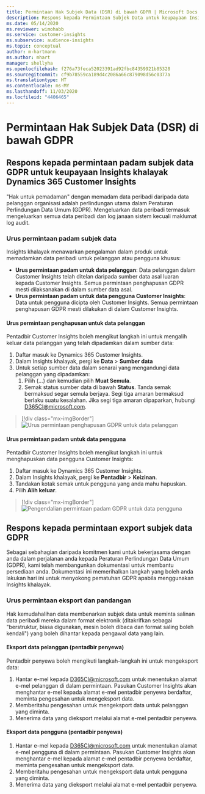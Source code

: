 ```yaml
---
title: Permintaan Hak Subjek Data (DSR) di bawah GDPR | Microsoft Docs
description: Respons kepada Permintaan Subjek Data untuk keupayaan Insights khalayak Dynamics 365 Customer Insights.
ms.date: 05/14/2020
ms.reviewer: wimohabb
ms.service: customer-insights
ms.subservice: audience-insights
ms.topic: conceptual
author: m-hartmann
ms.author: mhart
manager: shellyha
ms.openlocfilehash: f276a73feca52023391ad92fbc84359921b85328
ms.sourcegitcommit: cf9b78559ca189d4c2086a66c879098d56c0377a
ms.translationtype: HT
ms.contentlocale: ms-MY
ms.lasthandoff: 11/03/2020
ms.locfileid: "4406465"
---
```

# <a name="data-subject-rights-dsr-requests-under-gdpr"></a>Permintaan Hak Subjek Data (DSR) di bawah GDPR

## <a name="responding-to-gdpr-data-subject-delete-requests-for-dynamics-365-customer-insights-audience-insights-capability"></a>Respons kepada permintaan padam subjek data GDPR untuk keupayaan Insights khalayak Dynamics 365 Customer Insights

"Hak untuk pemadaman" dengan memadam data peribadi daripada data pelanggan organisasi adalah perlindungan utama dalam Peraturan Perlindungan Data Umum (GDPR). Mengeluarkan data peribadi termasuk mengeluarkan semua data peribadi dan log janaan sistem kecuali maklumat log audit.

### <a name="manage-data-subject-delete-requests"></a>Urus permintaan padam subjek data

Insights khalayak menawarkan pengalaman dalam produk untuk memadamkan data peribadi untuk pelanggan atau pengguna khusus:

- **Urus permintaan padam untuk data pelanggan**: Data pelanggan dalam Customer Insights telah ditelan daripada sumber data asal luaran kepada Customer Insights. Semua permintaan penghapusan GDPR mesti dilaksanakan di dalam sumber data asal.
- **Urus permintaan padam untuk data pengguna Customer Insights**: Data untuk pengguna dicipta oleh Customer Insights. Semua permintaan penghapusan GDPR mesti dilakukan di dalam Customer Insights.

#### <a name="manage-delete-requests-for-customer-data"></a>Urus permintaan penghapusan untuk data pelanggan

Pentadbir Customer Insights boleh mengikut langkah ini untuk mengalih keluar data pelanggan yang telah dipadamkan dalam sumber data:

1. Daftar masuk ke Dynamics 365 Customer Insights.
2. Dalam Insights khalayak, pergi ke **Data** > **Sumber data**
3. Untuk setiap sumber data dalam senarai yang mengandungi data pelanggan yang dipadamkan:
   1. Pilih (...) dan kemudian pilih **Muat Semula**.
   2. Semak status sumber data di bawah **Status**. Tanda semak bermaksud segar semula berjaya. Segi tiga amaran bermaksud berlaku suatu kesalahan. Jika segi tiga amaran dipaparkan, hubungi D365CI@microsoft.com.

> [!div class="mx-imgBorder"]
> ![Urus permintaan penghapusan GDPR untuk data pelanggan](media/gdpr-data-sources.png "Urus permintaan penghapusan GDPR untuk data pelanggan")

#### <a name="manage-delete-requests-for-user-data"></a>Urus permintaan padam untuk data pengguna

Pentadbir Customer Insights boleh mengikut langkah ini untuk menghapuskan data pengguna Customer Insights:

1. Daftar masuk ke Dynamics 365 Customer Insights.
2. Dalam Insights khalayak, pergi ke **Pentadbir** > **Keizinan**.
3. Tandakan kotak semak untuk pengguna yang anda mahu hapuskan.
4. Pilih **Alih keluar**.

> [!div class="mx-imgBorder"]
> ![Pengendalian permintaan padam GDPR untuk data pengguna](media/gdpr-permissions.png "Pengendalian permintaan padam GDPR untuk data pengguna")

## <a name="responding-to-gdpr-data-subject-export-requests"></a>Respons kepada permintaan export subjek data GDPR

Sebagai sebahagian daripada komitmen kami untuk bekerjasama dengan anda dalam perjalanan anda kepada Peraturan Perlindungan Data Umum (GDPR), kami telah membangunkan dokumentasi untuk membantu persediaan anda. Dokumentasi ini memerihalkan langkah yang boleh anda lakukan hari ini untuk menyokong pematuhan GDPR apabila menggunakan Insights khalayak.

### <a name="manage-export-and-view-requests"></a>Urus permintaan eksport dan pandangan

Hak kemudahalihan data membenarkan subjek data untuk meminta salinan data peribadi mereka dalam format elektronik (ditakrifkan sebagai "berstruktur, biasa digunakan, mesin boleh dibaca dan format saling boleh kendali") yang boleh dihantar kepada pengawal data yang lain.

#### <a name="export-customer-data-tenant-admin"></a>Eksport data pelanggan (pentadbir penyewa)

Pentadbir penyewa boleh mengikuti langkah-langkah ini untuk mengeksport data:

1. Hantar e-mel kepada D365CI@microsoft.com untuk menentukan alamat e-mel pelanggan di dalam permintaan. Pasukan Customer Insights akan menghantar e-mel kepada alamat e-mel pentadbir penyewa berdaftar, meminta pengesahan untuk mengeksport data.
2. Memberitahu pengesahan untuk mengeksport data untuk pelanggan yang diminta.
3. Menerima data yang dieksport melalui alamat e-mel pentadbir penyewa.

#### <a name="export-user-data-tenant-admin"></a>Eksport data pengguna (pentadbir penyewa)

1. Hantar e-mel kepada D365CI@microsoft.com untuk menentukan alamat e-mel pengguna di dalam permintaan. Pasukan Customer Insights akan menghantar e-mel kepada alamat e-mel pentadbir penyewa berdaftar, meminta pengesahan untuk mengeksport data.
2. Memberitahu pengesahan untuk mengeksport data untuk pengguna yang diminta.
3. Menerima data yang dieksport melalui alamat e-mel pentadbir penyewa.
